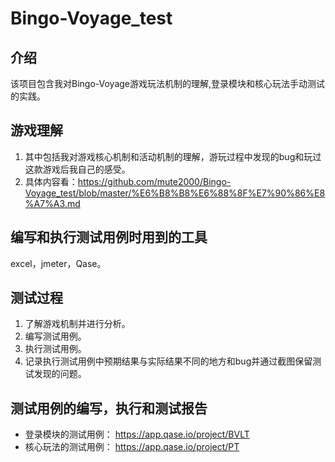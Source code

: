 # Bingo-Voyage_test
## 介绍
  该项目包含我对Bingo-Voyage游戏玩法机制的理解,登录模块和核心玩法手动测试的实践。

## 游戏理解
  1. 其中包括我对游戏核心机制和活动机制的理解，游玩过程中发现的bug和玩过这款游戏后我自己的感受。
  2. 具体内容看：https://github.com/mute2000/Bingo-Voyage_test/blob/master/%E6%B8%B8%E6%88%8F%E7%90%86%E8%A7%A3.md

## 编写和执行测试用例时用到的工具
  excel，jmeter，Qase。

## 测试过程
  1. 了解游戏机制并进行分析。
  1. 编写测试用例。
  2. 执行测试用例。
  3. 记录执行测试用例中预期结果与实际结果不同的地方和bug并通过截图保留测试发现的问题。

## 测试用例的编写，执行和测试报告
  - 登录模块的测试用例： https://app.qase.io/project/BVLT
  - 核心玩法的测试用例： https://app.qase.io/project/PT
